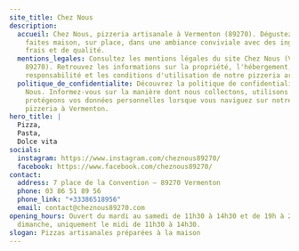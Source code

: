 ```yaml
---
site_title: Chez Nous
description:
  accueil: Chez Nous, pizzeria artisanale à Vermenton (89270). Dégustez des pizzas
    faites maison, sur place, dans une ambiance conviviale avec des ingrédients
    frais et de qualité.
  mentions_legales: Consultez les mentions légales du site Chez Nous (Vermenton,
    89270). Retrouvez les informations sur la propriété, l'hébergement, la
    responsabilité et les conditions d'utilisation de notre pizzeria artisanale.
  politique_de_confidentialite: Découvrez la politique de confidentialité de Chez
    Nous. Informez-vous sur la manière dont nous collectons, utilisons et
    protégeons vos données personnelles lorsque vous naviguez sur notre site de
    pizzeria à Vermenton.
hero_title: |
  Pizza,
  Pasta,
  Dolce vita
socials:
  instagram: https://www.instagram.com/cheznous89270/
  facebook: https://www.facebook.com/cheznous89270/
contact:
  address: 7 place de la Convention – 89270 Vermenton
  phone: 03 86 51 89 56
  phone_link: "+33386518956"
  email: contact@cheznous89270.com
opening_hours: Ouvert du mardi au samedi de 11h30 à 14h30 et de 19h à 21h. Le
  dimanche, uniquement le midi de 11h30 à 14h30.
slogan: Pizzas artisanales préparées à la maison
---
```

